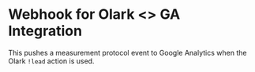 # Webhook for Olark <> GA Integration

This pushes a measurement protocol event to Google Analytics when the Olark `!lead` action is used.
